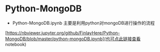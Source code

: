 # Python-MongoDB
* Python-MongoDB.ipynb 主要是利用python对mongoDB进行操作的流程 

[https://nbviewer.jupyter.org/github/FinlayHere/Python-MongoDB/blob/master/python-mongoDB.ipynb](也可点此链接查看 notebook)
